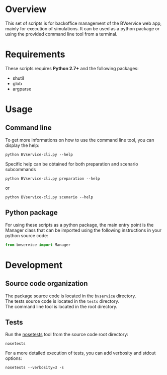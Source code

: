 # Overview

This set of scripts is for backoffice management of the BVservice web app, mainly for execution of simulations. It can be used as a python package or using the provided command line tool from a terminal.

# Requirements

These scripts requires __Python 2.7+__ and the following packages:
* shutil
* glob
* argparse


# Usage

## Command line

To get more informations on how to use the command line tool, you can display the help:
```
python BVservice-cli.py --help
```

Specific help can be obtained for both preparation and scenario subcommands
```
python BVservice-cli.py preparation --help
```
or
```
python BVservice-cli.py scenario --help
```

## Python package

For using these scripts as a python package, the main entry point is the Manager class that can be imported using the following instructions in your python source code:
```python
from bvservice import Manager
```


# Development

## Source code organization

The package source code is located in the `bvservice` directory.  
The tests source code is located in the `tests` directory.  
The command line tool is located in the root directory.

## Tests

Run the [nosetests](http://nose.readthedocs.io) tool from the source code root directory:
```
nosetests
```
For a more detailed execution of tests, you can add verbosity and stdout options:
```
nosetests --verbosity=3 -s
```
